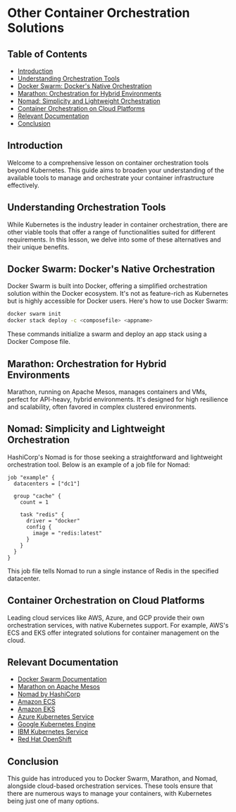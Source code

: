 # Other Container Orchestration Solutions

## Table of Contents

- [Introduction](#introduction)
- [Understanding Orchestration Tools](#understanding-orchestration-tools)
- [Docker Swarm: Docker's Native Orchestration](#docker-swarm-dockers-native-orchestration)
- [Marathon: Orchestration for Hybrid Environments](#marathon-orchestration-for-hybrid-environments)
- [Nomad: Simplicity and Lightweight Orchestration](#nomad-simplicity-and-lightweight-orchestration)
- [Container Orchestration on Cloud Platforms](#container-orchestration-on-cloud-platforms)
- [Relevant Documentation](#relevant-documentation)
- [Conclusion](#conclusion)

## Introduction

Welcome to a comprehensive lesson on container orchestration tools beyond Kubernetes. This guide aims to broaden your understanding of the available tools to manage and orchestrate your container infrastructure effectively.

## Understanding Orchestration Tools

While Kubernetes is the industry leader in container orchestration, there are other viable tools that offer a range of functionalities suited for different requirements. In this lesson, we delve into some of these alternatives and their unique benefits.

## Docker Swarm: Docker's Native Orchestration

Docker Swarm is built into Docker, offering a simplified orchestration solution within the Docker ecosystem. It's not as feature-rich as Kubernetes but is highly accessible for Docker users. Here's how to use Docker Swarm:

```sh
docker swarm init
docker stack deploy -c <composefile> <appname>
```

These commands initialize a swarm and deploy an app stack using a Docker Compose file.

## Marathon: Orchestration for Hybrid Environments

Marathon, running on Apache Mesos, manages containers and VMs, perfect for API-heavy, hybrid environments. It's designed for high resilience and scalability, often favored in complex clustered environments.

## Nomad: Simplicity and Lightweight Orchestration

HashiCorp's Nomad is for those seeking a straightforward and lightweight orchestration tool. Below is an example of a job file for Nomad:

```hcl
job "example" {
  datacenters = ["dc1"]
  
  group "cache" {
    count = 1

    task "redis" {
      driver = "docker"
      config {
        image = "redis:latest"
      }
    }
  }
}
```

This job file tells Nomad to run a single instance of Redis in the specified datacenter.

## Container Orchestration on Cloud Platforms

Leading cloud services like AWS, Azure, and GCP provide their own orchestration services, with native Kubernetes support. For example, AWS's ECS and EKS offer integrated solutions for container management on the cloud.

## Relevant Documentation

- [Docker Swarm Documentation](https://docs.docker.com/engine/swarm/)
- [Marathon on Apache Mesos](https://mesosphere.github.io/marathon/)
- [Nomad by HashiCorp](https://www.nomadproject.io/)
- [Amazon ECS](https://aws.amazon.com/ecs/)
- [Amazon EKS](https://aws.amazon.com/eks/)
- [Azure Kubernetes Service](https://azure.microsoft.com/en-us/products/kubernetes-service/)
- [Google Kubernetes Engine](https://cloud.google.com/kubernetes-engine/)
- [IBM Kubernetes Service](https://www.ibm.com/products/kubernetes-service)
- [Red Hat OpenShift](https://www.redhat.com/en/technologies/cloud-computing/openshift)

## Conclusion

This guide has introduced you to Docker Swarm, Marathon, and Nomad, alongside cloud-based orchestration services. These tools ensure that there are numerous ways to manage your containers, with Kubernetes being just one of many options.